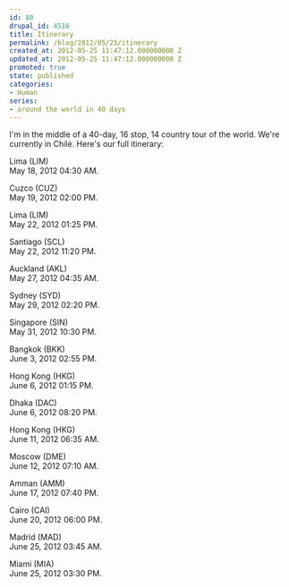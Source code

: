 ```yaml
---
id: 80
drupal_id: 4516
title: Itinerary
permalink: /blog/2012/05/25/itinerary
created_at: 2012-05-25 11:47:12.000000000 Z
updated_at: 2012-05-25 11:47:12.000000000 Z
promoted: true
state: published
categories:
- Human
series:
- around the world in 40 days
---
```

I'm in the middle of a 40-day, 16 stop, 14 country tour of the world. We're currently in Chilé. Here's our full itinerary:

Lima (LIM)  
May 18, 2012 04:30 AM.  
  
Cuzco (CUZ)  
May 19, 2012 02:00 PM.  
  
Lima (LIM)  
May 22, 2012 01:25 PM.  
  
Santiago (SCL)   
May 22, 2012 11:20 PM.  
  
Auckland (AKL)  
May 27, 2012 04:35 AM.  
  
Sydney (SYD)  
May 29, 2012 02:20 PM.  
  
Singapore (SIN)  
May 31, 2012 10:30 PM.  
  
Bangkok (BKK)  
June 3, 2012 02:55 PM.  
  
Hong Kong (HKG)  
June 6, 2012 01:15 PM.  
  
Dhaka (DAC)  
June 6, 2012 08:20 PM.  
  
Hong Kong (HKG)  
June 11, 2012 06:35 AM.  
  
Moscow (DME)  
June 12, 2012 07:10 AM.  
  
Amman (AMM)  
June 17, 2012 07:40 PM.  
  
Cairo (CAI)  
June 20, 2012 06:00 PM.  
  
Madrid (MAD)  
June 25, 2012 03:45 AM.  
  
Miami (MIA)  
June 25, 2012 03:30 PM.  
